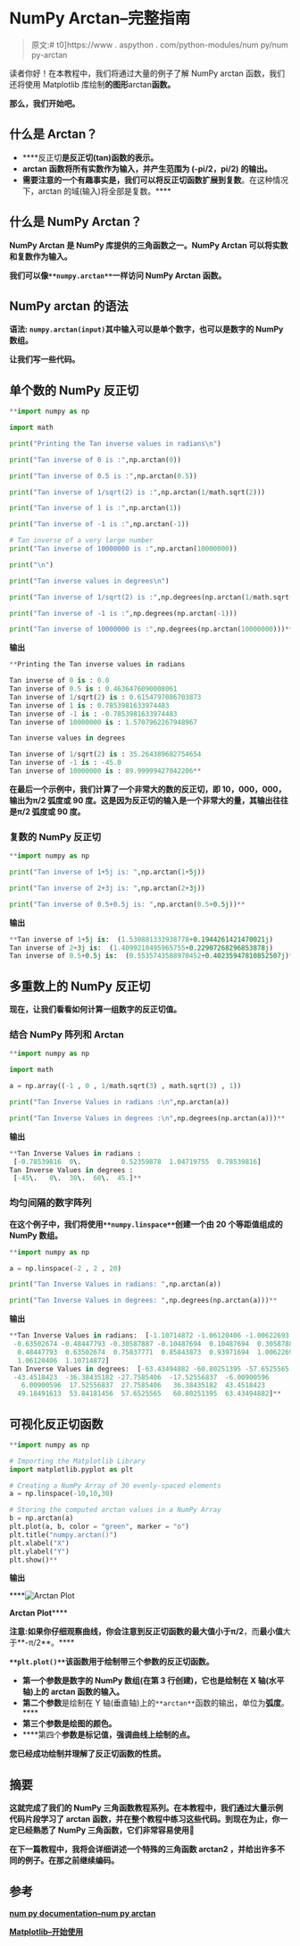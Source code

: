 # NumPy Arctan–完整指南

> 原文:# t0]https://www . aspython . com/python-modules/num py/num py-arctan

读者你好！在本教程中，我们将通过大量的例子了解 NumPy arctan 函数，我们还将使用 Matplotlib 库绘制**的图形**arctan**函数。**

**那么，我们开始吧。**

## **什么是 Arctan？**

*   ****反正切**是反正切(tan)函数的表示。**
*   ****arctan** 函数将所有实数作为输入，并产生范围为 **(-pi/2，pi/2)** 的输出。**
*   **需要注意的一个有趣事实是，我们可以将反正切函数扩展到复数[](https://www.cuemath.com/numbers/complex-numbers/)**。在这种情况下，arctan 的域(输入)将全部是复数。****

## ****什么是 NumPy Arctan？****

****NumPy Arctan 是 NumPy 库提供的三角函数之一。NumPy Arctan 可以将**实数**和**复数**作为输入。****

****我们可以像`**numpy.arctan**`一样访问 NumPy Arctan 函数。****

## ****NumPy arctan 的语法****

******语法:** `numpy.arctan(input)`其中输入可以是单个数字，也可以是数字的 NumPy 数组。****

****让我们写一些代码。****

## ****单个数的 NumPy 反正切****

```py
**import numpy as np

import math

print("Printing the Tan inverse values in radians\n")

print("Tan inverse of 0 is :",np.arctan(0))

print("Tan inverse of 0.5 is :",np.arctan(0.5))

print("Tan inverse of 1/sqrt(2) is :",np.arctan(1/math.sqrt(2)))

print("Tan inverse of 1 is :",np.arctan(1))

print("Tan inverse of -1 is :",np.arctan(-1))

# Tan inverse of a very large number
print("Tan inverse of 10000000 is :",np.arctan(10000000))

print("\n")

print("Tan inverse values in degrees\n")

print("Tan inverse of 1/sqrt(2) is :",np.degrees(np.arctan(1/math.sqrt(2))))

print("Tan inverse of -1 is :",np.degrees(np.arctan(-1)))

print("Tan inverse of 10000000 is :",np.degrees(np.arctan(10000000)))** 
```

******输出******

```py
**Printing the Tan inverse values in radians

Tan inverse of 0 is : 0.0
Tan inverse of 0.5 is : 0.4636476090008061
Tan inverse of 1/sqrt(2) is : 0.6154797086703873
Tan inverse of 1 is : 0.7853981633974483
Tan inverse of -1 is : -0.7853981633974483
Tan inverse of 10000000 is : 1.5707962267948967

Tan inverse values in degrees

Tan inverse of 1/sqrt(2) is : 35.264389682754654
Tan inverse of -1 is : -45.0
Tan inverse of 10000000 is : 89.99999427042206** 
```

****在最后一个示例中，我们计算了一个非常大的数的反正切，即 10，000，000，输出为π/2 弧度或 90 度。这是因为反正切的输入是一个非常大的量，其输出往往是π/2 弧度或 90 度。****

### ****复数的 NumPy 反正切****

```py
**import numpy as np

print("Tan inverse of 1+5j is: ",np.arctan(1+5j))

print("Tan inverse of 2+3j is: ",np.arctan(2+3j))

print("Tan inverse of 0.5+0.5j is: ",np.arctan(0.5+0.5j))** 
```

******输出******

```py
**Tan inverse of 1+5j is:  (1.530881333938778+0.1944261421470021j)
Tan inverse of 2+3j is:  (1.4099210495965755+0.22907268296853878j)
Tan inverse of 0.5+0.5j is:  (0.5535743588970452+0.40235947810852507j)** 
```

## ****多重数上的 NumPy 反正切****

****现在，让我们看看如何计算一组数字的反正切值。****

### ****结合 NumPy 阵列和 Arctan****

```py
**import numpy as np

import math

a = np.array((-1 , 0 , 1/math.sqrt(3) , math.sqrt(3) , 1))

print("Tan Inverse Values in radians :\n",np.arctan(a))

print("Tan Inverse Values in degrees :\n",np.degrees(np.arctan(a)))** 
```

******输出******

```py
**Tan Inverse Values in radians :
 [-0.78539816  0\.          0.52359878  1.04719755  0.78539816]
Tan Inverse Values in degrees :
 [-45\.   0\.  30\.  60\.  45.]** 
```

### ****均匀间隔的数字阵列****

****在这个例子中，我们将使用`**numpy.linspace**`创建一个由 20 个等距值组成的 NumPy 数组。****

```py
**import numpy as np

a = np.linspace(-2 , 2 , 20)

print("Tan Inverse Values in radians: ",np.arctan(a))

print("Tan Inverse Values in degrees: ",np.degrees(np.arctan(a)))** 
```

******输出******

```py
**Tan Inverse Values in radians:  [-1.10714872 -1.06120406 -1.00622693 -0.93971694 -0.85843873 -0.75837771
 -0.63502674 -0.48447793 -0.30587887 -0.10487694  0.10487694  0.30587887
  0.48447793  0.63502674  0.75837771  0.85843873  0.93971694  1.00622693
  1.06120406  1.10714872]
Tan Inverse Values in degrees:  [-63.43494882 -60.80251395 -57.6525565  -53.84181456 -49.18491613
 -43.4518423  -36.38435182 -27.7585406  -17.52556837  -6.00900596
   6.00900596  17.52556837  27.7585406   36.38435182  43.4518423
  49.18491613  53.84181456  57.6525565   60.80251395  63.43494882]** 
```

## ****可视化反正切函数****

```py
**import numpy as np

# Importing the Matplotlib Library
import matplotlib.pyplot as plt

# Creating a NumPy Array of 30 evenly-spaced elements
a = np.linspace(-10,10,30)

# Storing the computed arctan values in a NumPy Array
b = np.arctan(a)
plt.plot(a, b, color = "green", marker = "o")
plt.title("numpy.arctan()")
plt.xlabel("X")
plt.ylabel("Y")
plt.show()** 
```

******输出******

****![Arctan Plot](img/499ca10eadede7894174733f89e3aeca.png)

**Arctan Plot****** 

******注意:**如果你仔细观察曲线，你会注意到反正切函数的**最大值**小于**π/2**，而**最小值**大于**-π/2**。****

****`**plt.plot()**`该函数用于绘制带三个参数的**反正切**函数。****

*   ******第一个**参数是数字的 **NumPy 数组(在第 3 行创建)，它也是绘制在 X 轴(水平轴)上的 **arctan** 函数的输入。******
*   **第二个参数**是绘制在 Y 轴(垂直轴)上的`**arctan**`函数的输出，单位为**弧度**。****
*   **第三个参数是绘图的颜色。**
*   ****第四个**参数是标记值，强调曲线上绘制的点。**

**您已经成功绘制并理解了反正切函数的性质。**

## **摘要**

**这就完成了我们的 NumPy 三角函数教程系列。在本教程中，我们通过大量示例代码片段学习了 arctan 函数，并在整个教程中练习这些代码。到现在为止，你一定已经熟悉了 NumPy 三角函数，它们非常容易使用🙂**

**在下一篇教程中，我将会详细讲述一个特殊的三角函数 **arctan2** ，并给出许多不同的例子。在那之前继续编码。**

## **参考**

**[num py documentation–num py arctan](https://numpy.org/doc/stable/reference/generated/numpy.arctan.html)**

**[Matplotlib–开始使用](https://matplotlib.org/stable/users/getting_started/)**